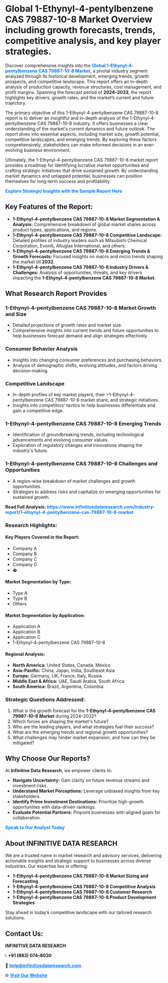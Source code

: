 <h1>Global 1-Ethynyl-4-pentylbenzene CAS 79887-10-8 Market Overview including growth forecasts, trends, competitive analysis, and key player strategies.</h1>
<p>
Discover comprehensive insights into the 
<a href="https://www.infinitivedataresearch.com/industry-report/1-ethynyl-4-pentylbenzene-cas-79887-10-8-market" rel="dofollow" style="color: #007BFF; text-decoration: none;"><strong>Global 1-Ethynyl-4-pentylbenzene CAS 79887-10-8 Market</strong></a>, a pivotal industry segment analyzed through its historical development, emerging trends, growth prospects, and competitive landscape. This report offers an in-depth analysis of production capacity, revenue structures, cost management, and profit margins. Spanning the forecast period of <strong>2024–2033</strong>, the report highlights key drivers, growth rates, and the market’s current and future trajectory.
</p>
<p>
The primary objective of this 1-Ethynyl-4-pentylbenzene CAS 79887-10-8 report is to deliver an insightful and in-depth analysis of the 1-Ethynyl-4-pentylbenzene CAS 79887-10-8 industry. It offers businesses a clear understanding of the market's current dynamics and future outlook. The report dives into essential aspects, including market size, growth potential, competitive landscapes, and emerging trends. By exploring these factors comprehensively, stakeholders can make informed decisions in an ever-evolving business environment.
</p>
<p>
Ultimately, the 1-Ethynyl-4-pentylbenzene CAS 79887-10-8 market report provides a roadmap for identifying lucrative market opportunities and crafting strategic initiatives that drive sustained growth. By understanding market dynamics and untapped potential, businesses can position themselves for long-term success and profitability.
</p>
<p>
<a href="https://www.infinitivedataresearch.com/request-sample/reportId=102735" style="color: #007BFF; text-decoration: none;"><strong>Explore Strategic Insights with the Sample Report Here</strong></a>
</p>

<h2>Key Features of the Report:</h2>
<ul>
<li><strong>1-Ethynyl-4-pentylbenzene CAS 79887-10-8 Market Segmentation & Analysis:</strong> Comprehensive breakdown of global market shares across product types, applications, and regions.</li>
<li><strong>1-Ethynyl-4-pentylbenzene CAS 79887-10-8 Competitive Landscape:</strong> Detailed profiles of industry leaders such as Mitsubishi Chemical Corporation, Evonik, Altuglas International, and others.</li>
<li><strong>1-Ethynyl-4-pentylbenzene CAS 79887-10-8 Emerging Trends & Growth Forecasts:</strong> Focused insights on macro and micro trends shaping the market till <strong>2032</strong>.</li>
<li><strong>1-Ethynyl-4-pentylbenzene CAS 79887-10-8 Industry Drivers & Challenges:</strong> Analysis of opportunities, threats, and key drivers impacting the <strong>1-Ethynyl-4-pentylbenzene CAS 79887-10-8 Market</strong>.</li>
</ul>

<h2>What Research Report Provides</h2>
<h3>1-Ethynyl-4-pentylbenzene CAS 79887-10-8 Market Growth and Size</h3>
<ul>
<li>Detailed projections of growth rates and market size.</li>
<li>Comprehensive insights into current trends and future opportunities to help businesses forecast demand and align strategies effectively.</li>
</ul>

<h3>Consumer Behavior Analysis</h3>
<ul>
<li>Insights into changing consumer preferences and purchasing behaviors.</li>
<li>Analysis of demographic shifts, evolving attitudes, and factors driving decision-making.</li>
</ul>

<h3>Competitive Landscape</h3>
<ul>
<li>In-depth profiles of key market players, their >1-Ethynyl-4-pentylbenzene CAS 79887-10-8 market share, and strategic initiatives.</li>
<li>Insights into competitors' tactics to help businesses differentiate and gain a competitive edge.</li>
</ul>

<h3>1-Ethynyl-4-pentylbenzene CAS 79887-10-8 Emerging Trends</h3>
<ul>
<li>Identification of groundbreaking trends, including technological advancements and evolving consumer values.</li>
<li>Exploration of regulatory changes and innovations shaping the industry's future.</li>
</ul>

<h3>1-Ethynyl-4-pentylbenzene CAS 79887-10-8 Challenges and Opportunities</h3>
<ul>
<li>A region-wise breakdown of market challenges and growth opportunities.</li>
<li>Strategies to address risks and capitalize on emerging opportunities for sustained growth.</li>
</ul>
<p><strong>Read Full Analysis:</strong> <a href="https://www.infinitivedataresearch.com/industry-report/1-ethynyl-4-pentylbenzene-cas-79887-10-8-market" rel="dofollow" style="color: #007BFF; text-decoration: none;"><strong>https://www.infinitivedataresearch.com/industry-report/1-ethynyl-4-pentylbenzene-cas-79887-10-8-market</strong></a></p>
<h3>Research Highlights:</h3>
<h4>Key Players Covered in the Report:</h4>
<ul><li>Company A</li><li>Company B</li><li>Company C</li><li>Company D</li><li>�</li></ul>
<h4>Market Segmentation by Type:</h4>
<ul><li>Type A</li><li>Type B</li><li>Others</li></ul>
<h4>Market Segmentation by Application:</h4>
<ul><li>Application A</li><li>Application B</li><li>Application C</li><li>1-Ethynyl-4-pentylbenzene CAS 79887-10-8</li></ul>

<h4>Regional Analysis:</h4>
<ul>
<li><strong>North America:</strong> United States, Canada, Mexico</li>
<li><strong>Asia-Pacific:</strong> China, Japan, India, Southeast Asia</li>
<li><strong>Europe:</strong> Germany, UK, France, Italy, Russia</li>
<li><strong>Middle East & Africa:</strong> UAE, Saudi Arabia, South Africa</li>
<li><strong>South America:</strong> Brazil, Argentina, Colombia</li>
</ul>

<h3>Strategic Questions Addressed:</h3>
<ol>
<li>What is the growth forecast for the <strong>1-Ethynyl-4-pentylbenzene CAS 79887-10-8 Market</strong> during 2024–2032?</li>
<li>Which forces are shaping the market's future?</li>
<li>Who are the leading players, and what strategies fuel their success?</li>
<li>What are the emerging trends and regional growth opportunities?</li>
<li>What challenges may hinder market expansion, and how can they be mitigated?</li>
</ol>

<h2>Why Choose Our Reports?</h2>
<p>At <strong>Infinitive Data Research</strong>, we empower clients to:</p>
<ul>
<li><strong>Navigate Uncertainty:</strong> Gain clarity on future revenue streams and investment risks.</li>
<li><strong>Understand Market Perceptions:</strong> Leverage unbiased insights from key stakeholders.</li>
<li><strong>Identify Prime Investment Destinations:</strong> Prioritize high-growth opportunities with data-driven rankings.</li>
<li><strong>Evaluate Potential Partners:</strong> Pinpoint businesses with aligned goals for collaboration.</li>
</ul>
<p><a href="https://www.infinitivedataresearch.com/industry-report/1-ethynyl-4-pentylbenzene-cas-79887-10-8-market" rel="dofollow" style="color: #007BFF; text-decoration: none;"><strong>Speak to Our Analyst Today</strong></a></p>

<h2>About INFINITIVE DATA RESEARCH</h2>
<p>We are a trusted name in market research and advisory services, delivering actionable insights and strategic support to businesses across diverse industries. Our expertise lies in offering:</p>
<ul>
<li><strong>1-Ethynyl-4-pentylbenzene CAS 79887-10-8 Market Sizing and Forecasting</strong></li>
<li><strong>1-Ethynyl-4-pentylbenzene CAS 79887-10-8 Competitive Analysis</strong></li>
<li><strong>1-Ethynyl-4-pentylbenzene CAS 79887-10-8 Customer Research</strong></li>
<li><strong>1-Ethynyl-4-pentylbenzene CAS 79887-10-8 Product Development Strategies</strong></li>
</ul>
<p>Stay ahead in today’s competitive landscape with our tailored research solutions.</p>

<h2>Contact Us:</h2>
<p><strong>INFINITIVE DATA RESEARCH</strong></p>
<p>📞 <strong>+91 (883) 074-8030</strong></p>
<p>📧 <strong><a href="mailto:help@infinitivedataresearch.com" style="color: #007BFF;">help@infinitivedataresearch.com</a></strong></p>
<p>🌐 <strong><a href="https://www.infinitivedataresearch.com" rel="dofollow" style="color: #007BFF;">Visit Our Website</a></strong></p>